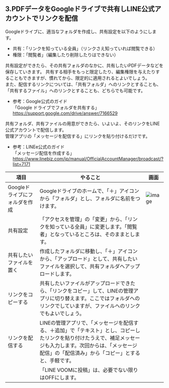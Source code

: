 ## 3.PDFデータをGoogleドライブで共有しLINE公式アカウントでリンクを配信
Googleドライブに、適当なフォルダを作成し、共有設定を以下のようにします。  
- 共有：「リンクを知っている全員」（リンクさえ知っていれば閲覧できる）
- 権限：「閲覧者」（編集したり削除したりはできない）  
   
共有設定ができたら、その共有フォルダのなかに、共有したいPDFデータなどを保存していきます。
共有する相手をもっと限定したり、編集権限を与えたりすることもできますが、慣れてから、限定的に適用されるとよいでしょう。  
また、配信するリンクについては、「共有フォルダ」へのリンクとすることも、「共有するファイル」へのリンクとすることも、どちらでも可能です。  
- 参考：Google公式のガイド  
「Google ドライブでフォルダを共有する」  
https://support.google.com/drive/answer/7166529  
  
共有フォルダ、共有ファイルの用意ができたら、いよいよ、そのリンクをLINE公式アカウントで配信します。  
管理アプリの「メッセージを配信する」にリンクを貼り付けるだけです。  
- 参考：LINEe公式のガイド  
「メッセージ配信を作成する」  
https://www.linebiz.com/jp/manual/OfficialAccountManager/broadcast/?list=7171  

|項目|やること|画面|
|---|---|---|
|Googleドライブにフォルダを作成|Googleドライブのホームで、「＋」アイコンから「フォルダ」とし、フォルダに名前をつけます。|<img src="images/3_1_images/3_1_01.jpg" alt="image">|
|共有設定|「アクセスを管理」の「変更」から、「リンクを知っている全員」に変更します。「閲覧者」となっているところは、そのままとします。||
|共有したいファイルを置く|作成したフォルダに移動し、「＋」アイコンから、「アップロード」として、共有したいファイルを選択して、共有フォルダへアップロードします。||
|リンクをコピーする|共有したいファイルがアップロードできたら、「リンクをコピー」して、LINEの管理アプリに切り替えます。ここではフォルダへのリンクでしていますが、ファイルへのリンクでもよいでしょう。||
|リンクを配信する|LINEの管理アプリで、「メッセージを配信する、＋追加」で「テキスト」とし、コピーしたリンクを貼り付けたうえで、補足メッセージも入力します。次回からは、「メッセージ配信」の「配信済み」から「コピー」とすると、手軽です。||
||「LINE VOOMに投稿」は、必要でない限りはOFFにします。||
